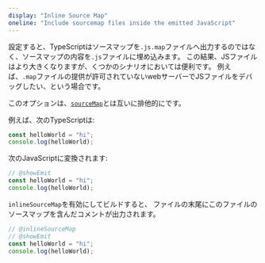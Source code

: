 ```yaml
---
display: "Inline Source Map"
oneline: "Include sourcemap files inside the emitted JavaScript"
---
```


設定すると、TypeScriptはソースマップを`.js.map`ファイルへ出力するのではなく、ソースマップの内容を`.js`ファイルに埋め込みます。
この結果、JSファイルはより大きくなりますが、くつかのシナリオにおいては便利です。
例えば、`.map`ファイルの提供が許可されていないwebサーバーでJSファイルをデバッグしたい、という場合です。

このオプションは、[`sourceMap`](#sourceMap)とは互いに排他的にです。

例えば、次のTypeScriptは:

```ts
const helloWorld = "hi";
console.log(helloWorld);
```

次のJavaScriptに変換されます:

```ts twoslasher
// @showEmit
const helloWorld = "hi";
console.log(helloWorld);
```

`inlineSourceMap`を有効にしてビルドすると、
ファイルの末尾にこのファイルのソースマップを含んだコメントが出力されます。

```ts twoslasher
// @inlineSourceMap
// @showEmit
const helloWorld = "hi";
console.log(helloWorld);
```
